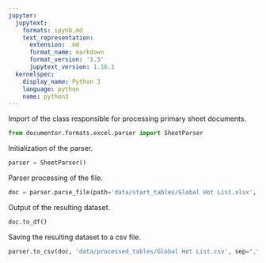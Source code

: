 ```yaml
---
jupyter:
  jupytext:
    formats: ipynb,md
    text_representation:
      extension: .md
      format_name: markdown
      format_version: '1.3'
      jupytext_version: 1.16.1
  kernelspec:
    display_name: Python 3
    language: python
    name: python3
---
```


Import of the class responsible for processing primary sheet documents.

```python
from documentor.formats.excel.parser import SheetParser
```

Initialization of the parser.

```python
parser = SheetParser()
```

Parser processing of the file.

```python
doc = parser.parse_file(path='data/start_tables/Global Hot List.xlsx', sheet_name='Hotlist - Identified ', first_cell='A5', last_cell='U75')
```

Output of the resulting dataset.

```python
doc.to_df()
```

Saving the resulting dataset to a csv file.

```python
parser.to_csv(doc, 'data/processed_tables/Global Hot List.csv', sep=",")
```
